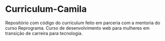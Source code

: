 # Curriculum-Camila

Repositório com código do curriculum feito em parceria com a mentoria do curso Reprograma.
Curso de desenvolvimento web para mulheres em transição de carreira para tecnologia.
